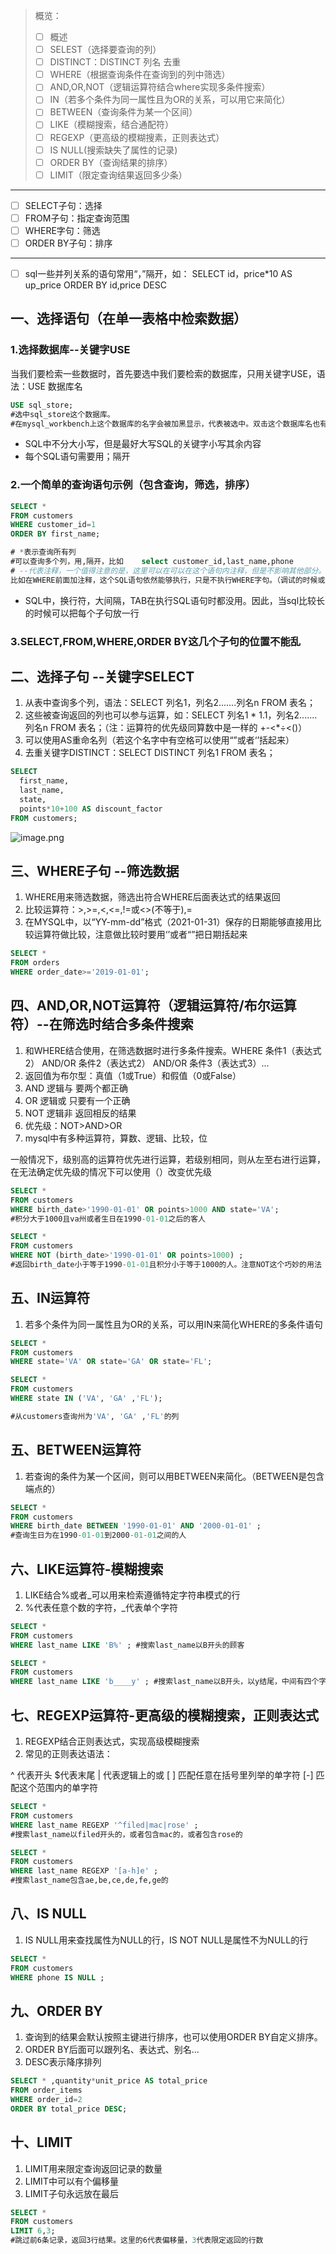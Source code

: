 > 概览：
> - [ ] 概述
> - [ ] SELEST（选择要查询的列）
> - [ ] DISTINCT：DISTINCT 列名  去重
> - [ ] WHERE（根据查询条件在查询到的列中筛选）
> - [ ] AND,OR,NOT（逻辑运算符结合where实现多条件搜索）
> - [ ] IN（若多个条件为同一属性且为OR的关系，可以用它来简化）
> - [ ] BETWEEN（查询条件为某一个区间）
> - [ ] LIKE（模糊搜索，结合通配符）
> - [ ] REGEXP（更高级的模糊搜素，正则表达式）
> - [ ] IS NULL(搜索缺失了属性的记录)
> - [ ] ORDER BY（查询结果的排序）
> - [ ] LIMIT（限定查询结果返回多少条）

---
- [ ] SELECT子句：选择
- [ ] FROM子句：指定查询范围
- [ ] WHERE字句：筛选
- [ ] ORDER BY子句：排序
---
- [ ] sql一些并列关系的语句常用“，”隔开，如：
SELECT id，price*10 AS up_price ORDER BY id,price DESC


## 一、选择语句（在单一表格中检索数据）
### 1.选择数据库--关键字USE
当我们要检索一些数据时，首先要选中我们要检索的数据库，只用关键字USE，语法：USE  数据库名
```sql
USE sql_store; 
#选中sql_store这个数据库。
#在mysql_workbench上这个数据库的名字会被加黑显示，代表被选中。双击这个数据库名也有同样的效果
```

- SQL中不分大小写，但是最好大写SQL的关键字小写其余内容
- 每个SQL语句需要用；隔开
### 2.一个简单的查询语句示例（包含查询，筛选，排序）
```sql
SELECT *
FROM customers
WHERE customer_id=1
ORDER BY first_name;

# *表示查询所有列
#可以查询多个列，用,隔开，比如	select customer_id,last_name,phone
# --代表注释，一个值得注意的是，这里可以在可以在这个语句内注释，但是不影响其他部分。
比如在WHERE前面加注释，这个SQL语句依然能够执行，只是不执行WHERE字句。（调试的时候或许可以使用）
```

- SQL中，换行符，大间隔，TAB在执行SQL语句时都没用。因此，当sql比较长的时候可以把每个子句放一行
### 3.SELECT,FROM,WHERE,ORDER BY这几个子句的位置不能乱
## 二、选择子句 --关键字SELECT

1. 从表中查询多个列，语法：SELECT  列名1，列名2.......列名n  FROM 表名；
2. 这些被查询返回的列也可以参与运算，如：SELECT  列名1 * 1.1，列名2.......列名n  FROM 表名；（注：运算符的优先级同算数中是一样的 +-<*÷<()）
3. 可以使用AS重命名列（若这个名字中有空格可以使用“”或者‘’括起来）
4. 去重关键字DISTINCT：SELECT  DISTINCT 列名1   FROM 表名；
```sql
SELECT
  first_name,
  last_name,
  state,
  points*10+100 AS discount_factor
FROM customers;
```
![image.png](https://cdn.nlark.com/yuque/0/2023/png/33626411/1685363636039-bc73ef53-81e8-45a6-a082-5bb59e33548c.png#averageHue=%23cdd3bb&clientId=u756ed768-9e33-4&from=paste&height=222&id=u996c7785&originHeight=333&originWidth=586&originalType=binary&ratio=1.5&rotation=0&showTitle=false&size=63107&status=done&style=none&taskId=u756362fa-18ad-407d-8a73-4e96cb8d5e5&title=&width=390.6666666666667)
## 三、WHERE子句 --筛选数据

1. WHERE用来筛选数据，筛选出符合WHERE后面表达式的结果返回
2. 比较运算符：>,>=,<,<=,!=或<>(不等于),=
3. 在MYSQL中，以“YY-mm-dd”格式（2021-01-31）保存的日期能够直接用比较运算符做比较，注意做比较时要用‘’或者“”把日期括起来
```sql
SELECT *
FROM orders
WHERE order_date>='2019-01-01';

```
## 四、AND,OR,NOT运算符（逻辑运算符/布尔运算符）--在筛选时结合多条件搜索

1. 和WHERE结合使用，在筛选数据时进行多条件搜索。WHERE 条件1（表达式2） AND/OR 条件2（表达式2）  AND/OR  条件3（表达式3）...
2. 返回值为布尔型：真值（1或True）和假值（0或False）
3. AND 逻辑与  要两个都正确
4. OR  逻辑或   只要有一个正确
5. NOT 逻辑非  返回相反的结果
6. 优先级：NOT>AND>OR
7. mysql中有多种运算符，算数、逻辑、比较，位

一般情况下，级别高的运算符优先进行运算，若级别相同，则从左至右进行运算，在无法确定优先级的情况下可以使用（）改变优先级
```sql
SELECT *
FROM customers
WHERE birth_date>'1990-01-01' OR points>1000 AND state='VA';
#积分大于1000且va州或者生日在1990-01-01之后的客人

SELECT *
FROM customers
WHERE NOT (birth_date>'1990-01-01' OR points>1000) ;
#返回birth_date小于等于1990-01-01且积分小于等于1000的人。注意NOT这个巧妙的用法
```
## 五、IN运算符

1. 若多个条件为同一属性且为OR的关系，可以用IN来简化WHERE的多条件语句
```sql
SELECT *
FROM customers
WHERE state='VA' OR state='GA' OR state='FL';

SELECT *
FROM customers
WHERE state IN ('VA', 'GA' ,'FL');

#从customers查询州为'VA', 'GA' ,'FL'的列
```
## 五、BETWEEN运算符

1. 若查询的条件为某一个区间，则可以用BETWEEN来简化。（BETWEEN是包含端点的）
```sql
SELECT *
FROM customers
WHERE birth_date BETWEEN '1990-01-01' AND '2000-01-01' ;
#查询生日为在1990-01-01到2000-01-01之间的人
```
## 六、LIKE运算符-模糊搜索

1. LIKE结合%或者_可以用来检索遵循特定字符串模式的行
2. %代表任意个数的字符，_代表单个字符
```sql
SELECT *
FROM customers
WHERE last_name LIKE 'B%' ; #搜索last_name以B开头的顾客

SELECT *
FROM customers
WHERE last_name LIKE 'b____y' ; #搜索last_name以B开头，以y结尾，中间有四个字符的的顾客
```
## 七、REGEXP运算符-更高级的模糊搜索，正则表达式

1. REGEXP结合正则表达式，实现高级模糊搜索
2. 常见的正则表达语法：

^ 代表开头
$代表末尾
| 代表逻辑上的或
[ ] 匹配任意在括号里列举的单字符
[-] 匹配这个范围内的单字符
```sql
SELECT *
FROM customers
WHERE last_name REGEXP '^filed|mac|rose' ;
#搜索last_name以filed开头的，或者包含mac的，或者包含rose的

SELECT *
FROM customers
WHERE last_name REGEXP '[a-h]e' ;
#搜索last_name包含ae,be,ce,de,fe,ge的
```
## 八、IS NULL

1. IS NULL用来查找属性为NULL的行，IS NOT NULL是属性不为NULL的行
```sql
SELECT *
FROM customers
WHERE phone IS NULL ;
```
## 九、ORDER BY

1. 查询到的结果会默认按照主键进行排序，也可以使用ORDER BY自定义排序。
2. ORDER BY后面可以跟列名、表达式、别名...
3. DESC表示降序排列
```sql
SELECT * ,quantity*unit_price AS total_price
FROM order_items
WHERE order_id=2
ORDER BY total_price DESC;
```
## 十、LIMIT

1. LIMIT用来限定查询返回记录的数量
2. LIMIT中可以有个偏移量
3. LIMIT子句永远放在最后
```sql
SELECT *
FROM customers
LIMIT 6,3;
#跳过前6条记录，返回3行结果。这里的6代表偏移量，3代表限定返回的行数
```

## 



